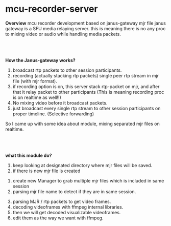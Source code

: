 # mcu-recorder-server

<b>Overview</b>
mcu recorder development based on janus-gateway mjr file
janus gateway is a SFU media relaying server. this is meaning there is no any proc to mixing video or audio while handling media packets.

<br><br><br>
<b>How the Janus-gateway works?</b>

1. broadcast rtp packets to other session participants.
2. recording (actually stacking rtp packets) single peer rtp stream in mjr file (with mjr format).
3. if recording option is on, this server stack rtp-packet on mjr, and after that it relay packet to other participants (This is meaning recording proc is on realtime as well!!)
5. No mixing video before it broadcast packets.
6. just broadcast every single rtp stream to other session participants on proper timeline. (Selective forwarding)


So I came up with some idea about module, mixing separated mjr files on realtime.


<br><br><br>
<b>what this module do?</b>

1. keep looking at designated directory where mjr files will be saved.
2. if there is new mjr file is created
  1) create new Manager to grab multiple mjr files which is included in same session
  2) parsing mjr file name to detect if they are in same session. 
3. parsing MJR / rtp packets to get video frames.
4. decoding videoframes with ffmpeg internal libraries.
5. then we will get decoded visualizable videoframes.
6. edit them as the way we want with ffmpeg.

